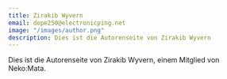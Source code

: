 ```yaml
---
title: Zirakib Wyvern
email: dope250@electronicping.net
image: "/images/author.png"
description: Dies ist die Autorenseite von Zirakib Wyvern
---
```


Dies ist die Autorenseite von Zirakib Wyvern, einem Mitglied von Neko:Mata.
